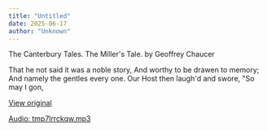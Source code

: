 ```yaml
---
title: "Untitled"
date: 2025-06-17
author: "Unknown"
---
```


The Canterbury Tales. The Miller's Tale. by Geoffrey Chaucer

That he not said it was a noble story,
And worthy to be drawen to memory;
And namely the gentles every one.
Our Host then laugh'd and swore, "So may I gon,

[View original](https://t.me/c/2696929880/341)


[Audio: tmp7lrrckqw.mp3](files/tmp7lrrckqw.mp3)